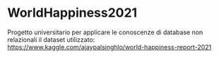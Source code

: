 # WorldHappiness2021
Progetto universitario per applicare le conoscenze di database non relazionali
il dataset utilizzato: https://www.kaggle.com/ajaypalsinghlo/world-happiness-report-2021
